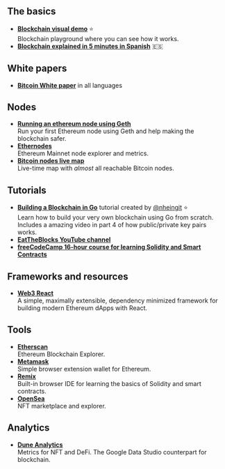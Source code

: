 ## The basics
* **[Blockchain visual demo](https://andersbrownworth.com/blockchain/)** ⭐<br>
Blockchain playground where you can see how it works.
* **[Blockchain explained in 5 minutes in Spanish](https://www.youtube.com/watch?v=Yn8WGaO__ak)** 🇪🇸

## White papers
* **[Bitcoin White paper](https://bitcoin.org/en/bitcoin-paper)** in all languages

## Nodes
* **[Running an ethereum node using Geth](https://dev.to/nheindev/running-your-own-ethereum-node-with-geth-2cll)**<br>
Run your first Ethereum node using Geth and help making the blockchain safer.
* **[Ethernodes](https://ethernodes.org/)**<br>
Ethereum Mainnet node explorer and metrics.
* **[Bitcoin nodes live map](https://bitnodes.io/)**<br>
Live-time map with _almost_ all reachable Bitcoin nodes.

## Tutorials
* **[Building a Blockchain in Go](https://dev.to/nheindev/build-the-hello-world-of-blockchain-in-go-bli)** tutorial created by [@nheingit](https://github.com/nheingit) ⭐<br>
Learn how to build your very own blockchain using Go from scratch. Includes a amazing video in part 4 of how public/private key pairs works.
* **[EatTheBlocks YouTube channel](https://www.youtube.com/channel/UCZM8XQjNOyG2ElPpEUtNasA)**
* **[freeCodeCamp 16-hour course for learning Solidity and Smart Contracts](https://www.freecodecamp.org/news/learn-solidity-blockchain-and-smart-contracts-in-a-free/)**


## Frameworks and resources
* **[Web3 React](https://github.com/NoahZinsmeister/web3-react)**<br>
A simple, maximally extensible, dependency minimized framework for building modern Ethereum dApps with React.

## Tools
* **[Etherscan](https://etherscan.io/)**<br> 
Ethereum Blockchain Explorer.
* **[Metamask](https://metamask.io/)**<br>
Simple browser extension wallet for Ethereum.
* **[Remix](https://remix.ethereum.org/)**<br>
Built-in browser IDE for learning the basics of Solidity and smart contracts.
* **[OpenSea](https://opensea.io/)**<br>
NFT marketplace and explorer.

## Analytics
* **[Dune Analytics](https://dune.xyz/)**<br>
Metrics for NFT and DeFi. The Google Data Studio counterpart for blockchain.

